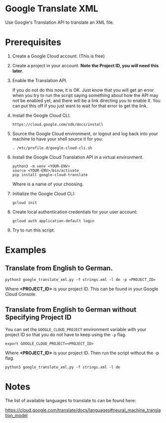 # Google Translate XML
Use Google's Translation API to translate an XML file.

# Prerequisites
1. Create a Google Cloud account. (This is free)

2. Create a project in your account. **Note the Project ID, you will need this
   later**.

3. Enable the Translation API.

   If you do not do this now, it is OK. Just know that you will get an error
   when you try to run the script saying something about how the API may not be
   enabled yet, and there will be a link directing you to enable it. You can
   put this off if you just want to wait for that error to get the link.

4. Install the Google Cloud CLI.

   `https://cloud.google.com/sdk/docs/install`

5. Source the Google Cloud environment, or logout and log back into your
   machine to have your shell source it for you:

   `. /etc/profile.d/google-cloud-cli.sh`

6. Install the Google Cloud Translation API in a virtual environment.

   ```
   python3 -m venv <YOUR-ENV>
   source <YOUR-ENV>/bin/activate
   pip install google-cloud-translate
   ```

   Where **<YOUR-ENV>** is a name of your choosing.

7. Initialize the Google Cloud CLI:

   `gcloud init`

8. Create local authentication credentials for your user account:

   `gcloud auth application-default login`

9. Try to run this script.

# Examples

## Translate from English to German.

`python3 google_translate_xml.py -f strings.xml -l de -p <PROJECT_ID>`

Where **<PROJECT_ID>** is your project ID. This can be found in your Google Cloud
Console.

## Translate from English to German without Specifying Project ID

You can set the `GOOGLE_CLOUD_PROJECT` environment variable with your project
ID so that you do not have to keep using the `-p` flag.

`export GOOGLE_CLOUD_PROJECT=<PROJECT_ID>`

Where **<PROJECT_ID>** is your project ID. Then run the script without the -p
flag.

`python3 google_translate_xml.py -f strings.xml -l de`

# Notes
The list of available languages to translate to can be found here:

<https://cloud.google.com/translate/docs/languages#neural_machine_translation_model>
